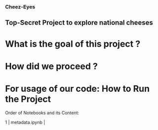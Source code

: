 ### Cheez-Eyes
## Top-Secret Project to explore national cheeses

# What is the goal of this project ?


# How did we proceed ?


# For usage of our code: How to Run the Project

Order of Notebooks and its Content: 

1 | metadata.ipynb | 